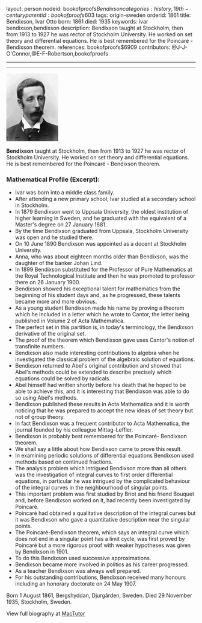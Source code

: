 layout: person
nodeid: bookofproofs$Bendixson
categories: history,19th-century
parentid: bookofproofs$603
tags: origin-sweden
orderid: 1861
title: Bendixson, Ivar Otto
born: 1861
died: 1935
keywords: ivar bendixson,bendixson
description: Bendixson taught at Stockholm, then from 1913 to 1927 he was rector of Stockholm University. He worked on set theory and differential equations. He is best remembered for the Poincaré - Bendixson theorem.
references: bookofproofs$6909
contributors: @J-J-O'Connor,@E-F-Robertson,bookofproofs

---



---

![Bendixson.jpg](https://github.com/bookofproofs/bookofproofs.github.io/blob/main/_sources/_assets/images/portraits/Bendixson.jpg?raw=true)

**Bendixson** taught at Stockholm, then from 1913 to 1927 he was rector of Stockholm University. He worked on set theory and differential equations. He is best remembered for the Poincaré - Bendixson theorem.

### Mathematical Profile (Excerpt):
* Ivar was born into a middle class family.
* After attending a new primary school, Ivar studied at a secondary school in Stockholm.
* In 1879 Bendixson went to Uppsala University, the oldest institution of higher learning in Sweden, and he graduated with the equivalent of a Master's degree on 27 January 1881.
* By the time Bendixson graduated from Uppsala, Stockholm University was open and he studied there.
* On 10 June 1890 Bendixson was appointed as a docent at Stockholm University.
* Anna, who was about eighteen months older than Bendixson, was the daughter of the banker Johan Lind.
* In 1899 Bendixson substituted for the Professor of Pure Mathematics at the Royal Technological Institute and then he was promoted to professor there on 26 January 1900.
* Bendixson showed his exceptional talent for mathematics from the beginning of his student days and, as he progressed, these talents became more and more obvious.
* As a young student Bendixson made his name by proving a theorem which he included in a letter which he wrote to Cantor, the letter being published in Volume 2 of Acta Mathematica.
* The perfect set in this partition is, in today's terminology, the Bendixson derivative of the original set.
* The proof of the theorem which Bendixson gave uses Cantor's notion of transfinite numbers.
* Bendixson also made interesting contributions to algebra when he investigated the classical problem of the algebraic solution of equations.
* Bendixson returned to Abel's original contribution and showed that Abel's methods could be extended to describe precisely which equations could be solved by radicals.
* Abel himself had written shortly before his death that he hoped to be able to achieve this, and it is interesting that Bendixson was able to do so using Abel's methods.
* Bendixson published these results in Acta Mathematica and it is worth noticing that he was prepared to accept the new ideas of set theory but not of group theory.
* In fact Bendixson was a frequent contributor to Acta Mathematica, the journal founded by his colleague Mittag-Leffler.
* Bendixson is probably best remembered for the Poincaré- Bendixson theorem.
* We shall say a little about how Bendixson came to prove this result.
* In examining periodic solutions of differential equations Bendixson used methods based on continued fractions.
* The analysis problem which intrigued Bendixson more than all others was the investigation of integral curves to first order differential equations, in particular he was intrigued by the complicated behaviour of the integral curves in the neighbourhood of singular points.
* This important problem was first studied by Briot and his friend Bouquet and, before Bendixson worked on it, had recently been investigated by Poincaré.
* Poincaré had obtained a qualitative description of the integral curves but it was Bendixson who gave a quantitative description near the singular points.
* The Poincaré-Bendixson theorem, which says an integral curve which does not end in a singular point has a limit cycle, was first proved by Poincaré but a more rigorous proof with weaker hypotheses was given by Bendixson in 1901.
* To do this Bendixson used successive approximations.
* Bendixson became more involved in politics as his career progressed.
* As a teacher Bendixson was always well prepared.
* For his outstanding contributions, Bendixson received many honours including an honorary doctorate on 24 May 1907.

Born 1 August 1861, Bergshyddan, Djurgården, Sweden. Died 29 November 1935, Stockholm, Sweden.

View full biography at [MacTutor](https://mathshistory.st-andrews.ac.uk/Biographies/Bendixson/)

